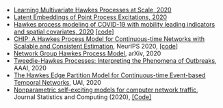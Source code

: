 * [Learning Multivariate Hawkes Processes at Scale, 2020](https://arxiv.org/pdf/2002.12501v1.pdf)
* [Latent Embeddings of Point Process Excitations, 2020](https://arxiv.org/pdf/2005.02515.pdf)
* [Hawkes process modeling of COVID-19 with mobility leading indicators and spatial covariates, 2020](https://www.medrxiv.org/content/10.1101/2020.06.06.20124149v2) [ \[code\]](https://github.com/chiangwe/HawkPR)
* [CHIP: A Hawkes Process Model for Continuous-time Networks with Scalable and Consistent Estimation](https://papers.nips.cc/paper/2020/file/c5a0ac0e2f48af1a4e619e7036fe5977-Paper.pdf), NeurIPS 2020, [ \[code\]](https://github.com/IdeasLabUT/CHIP-Network-Model)
* [Network Group Hawkes Process Model](https://arxiv.org/pdf/2002.08521.pdf), arXiv, 2020
* [Tweedie-Hawkes Processes: Interpreting the Phenomena of Outbreaks](https://ojs.aaai.org/index.php/AAAI/article/view/5902), AAAI, 2020
* [The Hawkes Edge Partition Model for Continuous-time Event-based Temporal Networks](http://proceedings.mlr.press/v124/yang20a/yang20a.pdf), UAI, 2020
* [Nonparametric self-exciting models for computer network traffic](https://link.springer.com/content/pdf/10.1007/s11222-019-09875-z.pdf), Journal Statistics and Computing (2020), [\[Code\]](https://github.com/Matt0312/SToCND)
